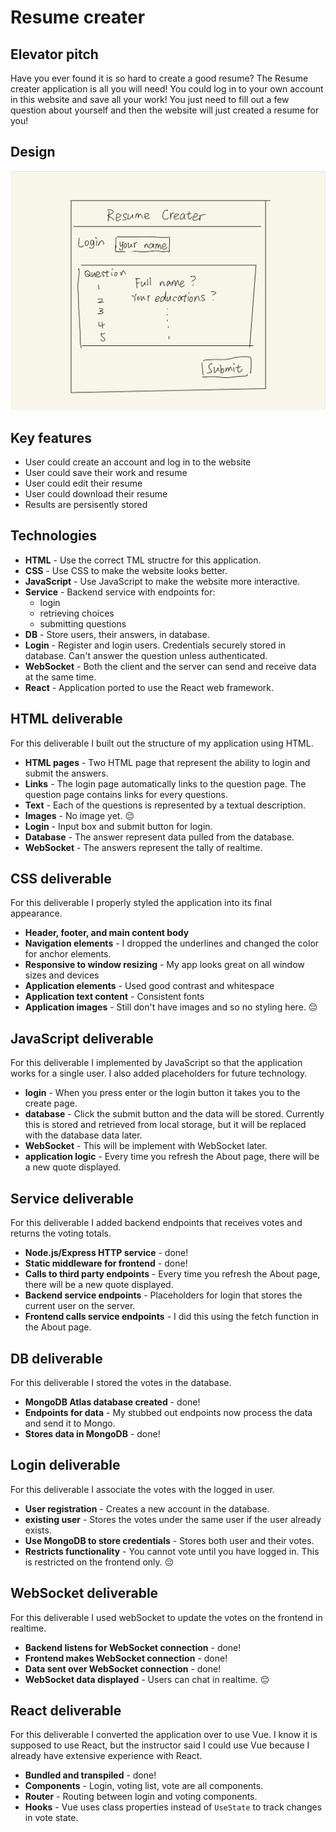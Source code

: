 # Resume creater

## Elevator pitch

Have you ever found it is so hard to create a good resume? The Resume creater application is all you will need! You could log in to your own account in this website and save all your work! You just need to fill out a few question about yourself and then the website will just created a resume for you!

## Design

![Resume creater diagram](Resume-frame.jpg)

## Key features

- User could create an account and log in to the website
- User could save their work and resume
- User could edit their resume
- User could download their resume
- Results are persisently stored

## Technologies

- **HTML** - Use the correct TML structre for this application.
- **CSS** - Use CSS to make the website looks better.
- **JavaScript** - Use JavaScript to make the website more interactive.
- **Service** - Backend service with endpoints for:
  - login
  - retrieving choices
  - submitting questions
- **DB** - Store users, their answers, in database.
- **Login** - Register and login users. Credentials securely stored in database. Can't answer the question unless authenticated.
- **WebSocket** - Both the client and the server can send and receive data at the same time.
- **React** - Application ported to use the React web framework.

## HTML deliverable

For this deliverable I built out the structure of my application using HTML.

- **HTML pages** - Two HTML page that represent the ability to login and submit the answers.
- **Links** - The login page automatically links to the question page. The question page contains links for every questions.
- **Text** - Each of the questions is represented by a textual description.
- **Images** - No image yet. 😔
- **Login** - Input box and submit button for login.
- **Database** - The answer represent data pulled from the database.
- **WebSocket** - The answers represent the tally of realtime.

## CSS deliverable

For this deliverable I properly styled the application into its final appearance.

- **Header, footer, and main content body**
- **Navigation elements** - I dropped the underlines and changed the color for anchor elements.
- **Responsive to window resizing** - My app looks great on all window sizes and devices
- **Application elements** - Used good contrast and whitespace
- **Application text content** - Consistent fonts
- **Application images** - Still don't have images and so no styling here. 😔

## JavaScript deliverable

For this deliverable I implemented by JavaScript so that the application works for a single user. I also added placeholders for future technology.

- **login** - When you press enter or the login button it takes you to the create page.
- **database** - Click the submit button and the data will be stored. Currently this is stored and retrieved from local storage, but it will be replaced with the database data later.
- **WebSocket** - This will be implement with WebSocket later.
- **application logic** - Every time you refresh the About page, there will be a new quote displayed.

## Service deliverable

For this deliverable I added backend endpoints that receives votes and returns the voting totals.

- **Node.js/Express HTTP service** - done!
- **Static middleware for frontend** - done!
- **Calls to third party endpoints** - Every time you refresh the About page, there will be a new quote displayed.
- **Backend service endpoints** - Placeholders for login that stores the current user on the server.
- **Frontend calls service endpoints** - I did this using the fetch function in the About page.

## DB deliverable

For this deliverable I stored the votes in the database.

- **MongoDB Atlas database created** - done!
- **Endpoints for data** - My stubbed out endpoints now process the data and send it to Mongo.
- **Stores data in MongoDB** - done!

## Login deliverable

For this deliverable I associate the votes with the logged in user.

- **User registration** - Creates a new account in the database.
- **existing user** - Stores the votes under the same user if the user already exists.
- **Use MongoDB to store credentials** - Stores both user and their votes.
- **Restricts functionality** - You cannot vote until you have logged in. This is restricted on the frontend only. 😔

## WebSocket deliverable

For this deliverable I used webSocket to update the votes on the frontend in realtime.

- **Backend listens for WebSocket connection** - done!
- **Frontend makes WebSocket connection** - done!
- **Data sent over WebSocket connection** - done!
- **WebSocket data displayed** - Users can chat in realtime. 😔

## React deliverable

For this deliverable I converted the application over to use Vue. I know it is supposed to use React, but the instructor said I could use Vue because I already have extensive experience with React.

- **Bundled and transpiled** - done!
- **Components** - Login, voting list, vote are all components.
- **Router** - Routing between login and voting components.
- **Hooks** - Vue uses class properties instead of `UseState` to track changes in vote state.
